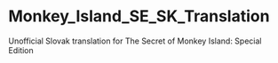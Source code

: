 # Monkey_Island_SE_SK_Translation
Unofficial Slovak translation for The Secret of Monkey Island: Special Edition

